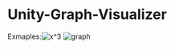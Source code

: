 # Unity-Graph-Visualizer

Exmaples:![x^3](https://github.com/NinjaOnTour/Unity-Graph-Visualizer/assets/70662656/cc1e6d45-441c-45b7-8baf-d724e980d6d9)
![graph](https://github.com/NinjaOnTour/Unity-Graph-Visualizer/assets/70662656/c66bdd21-7d9f-45f7-8f74-8b910f7bdb84)
